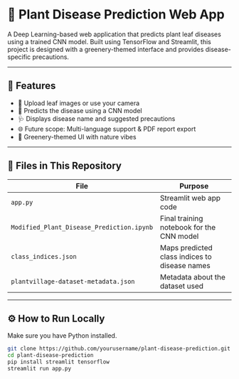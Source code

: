# 🌿 Plant Disease Prediction Web App

A Deep Learning-based web application that predicts plant leaf diseases using a trained CNN model. Built using TensorFlow and Streamlit, this project is designed with a greenery-themed interface and provides disease-specific precautions.

---

## 🧠 Features
- 📸 Upload leaf images or use your camera
- 🧠 Predicts the disease using a CNN model
- 🩺 Displays disease name and suggested precautions
- 🌐 Future scope: Multi-language support & PDF report export
- 🎨 Greenery-themed UI with nature vibes

---

## 📁 Files in This Repository

| File | Purpose |
|------|---------|
| `app.py` | Streamlit web app code |
| `Modified_Plant_Disease_Prediction.ipynb` | Final training notebook for the CNN model |
| `class_indices.json` | Maps predicted class indices to disease names |
| `plantvillage-dataset-metadata.json` | Metadata about the dataset used |

---

## ⚙️ How to Run Locally

Make sure you have Python installed.

```bash
git clone https://github.com/yourusername/plant-disease-prediction.git
cd plant-disease-prediction
pip install streamlit tensorflow
streamlit run app.py

